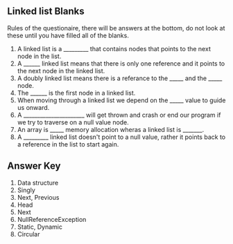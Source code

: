 ## Linked list Blanks

Rules of the questionaire, there will be answers at the bottom, do not look at these until you have filled all of the blanks.

1. A linked list is a _________ that contains nodes that points to the next node in the list.
2. A ______ linked list means that there is only one reference and it points to the next node in the linked list.
3. A doubly linked list means there is a referance to the _____ and the _____ node.
4. The ______ is the first node in a linked list.
5. When moving through a linked list we depend on the _____ value to guide us onward.
6. A ______________________ will get thrown and crash or end our program if we try to traverse on a null value node.
7. An array is _____ memory allocation wheras a linked list is _______.
8. A _________ linked list doesn't point to a null value, rather it points back to a reference in the list to start again.

## Answer Key

1. Data structure
2. Singly
3. Next, Previous
4. Head
5. Next
6. NullReferenceException
7. Static, Dynamic
8. Circular